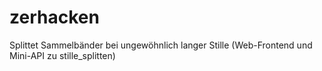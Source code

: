 # zerhacken
Splittet Sammelbänder bei ungewöhnlich langer Stille (Web-Frontend und Mini-API zu stille_splitten)
